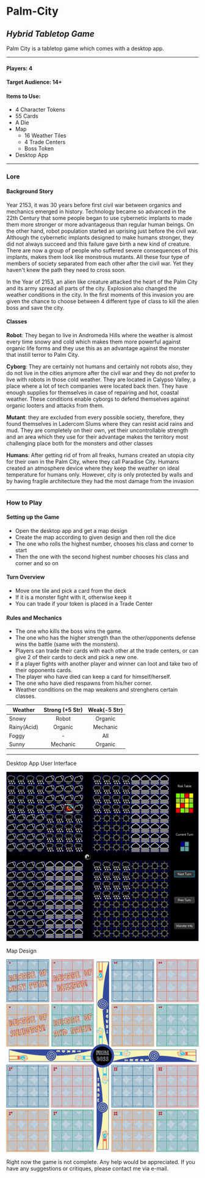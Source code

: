 # Palm-City
## *Hybrid Tabletop Game*

Palm City is a tabletop game which comes with a desktop app.

---

#### Players: 4


#### Target Audience: 14+


#### Items to Use:
  * 4 Character Tokens
  * 55 Cards
  * A Die
  * Map
    * 16 Weather Tiles
    * 4 Trade Centers
    * Boss Token
  * Desktop App
 
 ---
### Lore
#### Background Story
  Year 2153, it was 30 years before first civil war between organics and mechanics emerged in
history. Technology became so advanced in the 22th Century that some people began to use
cybernetic implants to made them more stronger or more advantageous than regular human
beings. On the other hand, robot population started an uprising just before the civil war.
Although the cybernetic implants designed to make humans stronger, they did not always
succeed and this failure gave birth a new kind of creature. There are now a group of people
who suffered severe consequences of this implants, makes them look like monstrous
mutants. All these four type of members of society separated from each other after the civil
war. Yet they haven't knew the path they need to cross soon.
  
  In the Year of 2153, an alien like creature attacked the heart of the Palm City and its army
spread all parts of the city. Explosion also changed the weather conditions in the city. In the first moments 
of this invasion you are given the chance to choose between 4 different type of class to kill the alien boss
and save the city.

#### Classes
**Robot**: They began to live in Andromeda Hills where the weather is almost every time
snowy and cold which makes them more powerful against organic life forms and they use this
as an advantage against the monster that instill terror to Palm City.

**Cyborg**: They are certainly not humans and certainly not robots also, they do not live in the
cities anymore after the civil war and they do not prefer to live with robots in those cold
weather. They are located in Calypso Valley, a place where a lot of tech companies were located 
back then. They have enough supplies for themselves in case of repairing and hot, coastal weather. 
These conditions enable cyborgs to defend themselves against organic looters and attacks from them.

**Mutant**: they are excluded from every possible society, therefore, they found themselves in
Ladercom Slums where they can resist acid rains and mud. They are completely on their
own, yet their uncontrollable strength and an area which they use for their advantage makes
the territory most challenging place both for the monsters and other classes

**Humans**: After getting rid of from all freaks, humans created an utopia city for their own in the
Palm City, where they call Paradise City. Humans created an atmosphere device where
they keep the weather on ideal temperature for humans only. However, city is only
protected by walls and by having fragile architecture they had the most damage from the invasion

---

### How to Play

#### Setting up the Game
* Open the desktop app and get a map design
* Create the map according to given design and then roll the dice
* The one who rolls the highest number, chooses his class and corner to start
* Then the one with the second highest number chooses his class and corner and so on

#### Turn Overview
* Move one tile and pick a card from the deck
* If it is a monster fight with it, otherwise keep it
* You can trade if your token is placed in a Trade Center

#### Rules and Mechanics
* The one who kills the boss wins the game.
* The one who has the higher strength than the other/opponents defense wins the 
battle (same with the monsters).
* Players can trade their cards with each other at the trade centers, or can give 2 of
their cards to deck and pick a new one.
* If a player fights with another player and winner can loot and take two of their
opponents cards.
* The player who have died can keep a card for himself/herself.
* The one who have died respawns from his/her corner.
* Weather conditions on the map weakens and strenghens certain classes.

| Weather       | Strong (+5 Str)| Weak(-5 Str)|
| ------------- |:--------------:| :----------:|
| Snowy         | Robot          | Organic     |
| Rainy(Acid)   | Organic        | Mechanic    |
| Foggy         | -              | All         |
| Sunny         | Mechanic       | Organic     |

---

Desktop App User Interface 

![alt text](https://github.com/Ulkudas/Palm-City/blob/master/Design/Screenshot.PNG "Desktop App Overview")

Map Design

![alt text](https://github.com/Ulkudas/Palm-City/blob/master/Design/Screenshot2.PNG "Map Overview")

Right now the game is not complete. Any help would be appreciated. If you have any suggestions or critiques, 
please contact me via e-mail.  



